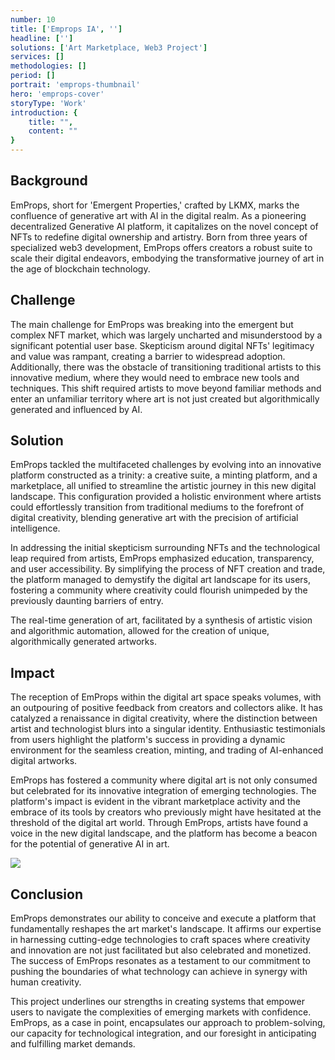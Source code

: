 ```yaml
---
number: 10
title: ['Emprops IA', '']
headline: ['']
solutions: ['Art Marketplace, Web3 Project']
services: []
methodologies: []
period: []
portrait: 'emprops-thumbnail'
hero: 'emprops-cover'
storyType: 'Work'
introduction: {
    title: "",
    content: ""
}
---
```



## Background

EmProps, short for 'Emergent Properties,' crafted by LKMX, marks the confluence of generative art with AI in the digital realm. As a pioneering decentralized Generative AI platform, it capitalizes on the novel concept of NFTs to redefine digital ownership and artistry. Born from three years of specialized web3 development, EmProps offers creators a robust suite to scale their digital endeavors, embodying the transformative journey of art in the age of blockchain technology.

## Challenge

The main challenge for EmProps was breaking into the emergent but complex NFT market, which was largely uncharted and misunderstood by a significant potential user base. Skepticism around digital NFTs' legitimacy and value was rampant, creating a barrier to widespread adoption. Additionally, there was the obstacle of transitioning traditional artists to this innovative medium, where they would need to embrace new tools and techniques. This shift required artists to move beyond familiar methods and enter an unfamiliar territory where art is not just created but algorithmically generated and influenced by AI.

## Solution

EmProps tackled the multifaceted challenges by evolving into an innovative platform constructed as a trinity: a creative suite, a minting platform, and a marketplace, all unified to streamline the artistic journey in this new digital landscape. This configuration provided a holistic environment where artists could effortlessly transition from traditional mediums to the forefront of digital creativity, blending generative art with the precision of artificial intelligence.

In addressing the initial skepticism surrounding NFTs and the technological leap required from artists, EmProps emphasized education, transparency, and user accessibility. By simplifying the process of NFT creation and trade, the platform managed to demystify the digital art landscape for its users, fostering a community where creativity could flourish unimpeded by the previously daunting barriers of entry.

The real-time generation of art, facilitated by a synthesis of artistic vision and algorithmic automation, allowed for the creation of unique, algorithmically generated artworks. 


## Impact

The reception of EmProps within the digital art space speaks volumes, with an outpouring of positive feedback from creators and collectors alike. It has catalyzed a renaissance in digital creativity, where the distinction between artist and technologist blurs into a singular identity. Enthusiastic testimonials from users highlight the platform's success in providing a dynamic environment for the seamless creation, minting, and trading of AI-enhanced digital artworks.

EmProps has fostered a community where digital art is not only consumed but celebrated for its innovative integration of emerging technologies. The platform's impact is evident in the vibrant marketplace activity and the embrace of its tools by creators who previously might have hesitated at the threshold of the digital art world. Through EmProps, artists have found a voice in the new digital landscape, and the platform has become a beacon for the potential of generative AI in art.

![](/work/emprops-ia-figure-1.jpg)

## Conclusion

EmProps demonstrates our ability to conceive and execute a platform that fundamentally reshapes the art market's landscape. It affirms our expertise in harnessing cutting-edge technologies to craft spaces where creativity and innovation are not just facilitated but also celebrated and monetized. The success of EmProps resonates as a testament to our commitment to pushing the boundaries of what technology can achieve in synergy with human creativity.

This project underlines our strengths in creating systems that empower users to navigate the complexities of emerging markets with confidence. EmProps, as a case in point, encapsulates our approach to problem-solving, our capacity for technological integration, and our foresight in anticipating and fulfilling market demands.